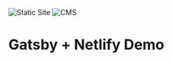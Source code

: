![Static Site](https://github.com/wesrice/gatsby-netlify-demo/workflows/Static%20Site/badge.svg)
![CMS](https://github.com/wesrice/gatsby-netlify-demo/workflows/CMS/badge.svg)

# Gatsby + Netlify Demo
